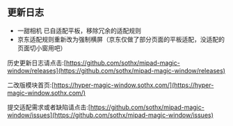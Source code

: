 ## 更新日志

- 一甜相机 已自适配平板，移除冗余的适配规则
- 京东适配规则重新改为强制横屏（京东仅做了部分页面的平板适配，没适配的页面切小窗用吧）




历史更新日志请点击:[https://github.com/sothx/mipad-magic-window/releases](https://github.com/sothx/mipad-magic-window/releases)


二改版模块首页:[https://hyper-magic-window.sothx.com/](https://hyper-magic-window.sothx.com/)


提交适配需求或者缺陷请点击:[https://github.com/sothx/mipad-magic-window/issues](https://github.com/sothx/mipad-magic-window/issues)
